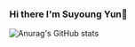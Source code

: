 ### Hi there I'm Suyoung Yun👋

<!--
**Suyoung225/Suyoung225** is a ✨ _special_ ✨ repository because its `README.md` (this file) appears on your GitHub profile.

Here are some ideas to get you started:

- 🔭 I’m currently working on ...
- 🌱 I’m currently learning 
- 👯 I’m looking to collaborate on ...
- 🤔 I’m looking for help with ...
- 💬 Ask me about ...
- 📫 How to reach me: ...
- 😄 Pronouns: ...

-->


![Anurag's GitHub stats](https://github-readme-stats.vercel.app/api?username=Suyoung225&show_icons=true&theme=radical)

<!--
## Tech Stacks
<img src ="https://img.shields.io/badge/Spring Boot-6DB33F?style=flat-square&logo=Spring Boot&logoColor=white"/></a>
<img src ="https://img.shields.io/badge/MySQL-4479A1?style=flat-square&logo=MySQL&logoColor=white"/></a>
<img src ="https://img.shields.io/badge/Amazon AWS-232F3E?style=flat-square&logo=Amazon AWS&logoColor=white"/></a>
<img src ="https://img.shields.io/badge/Docker-2496ED?style=flat-square&logo=Docker&logoColor=white"/></a>

<img src ="https://img.shields.io/badge/Thymeleaf-005F0F?style=flat-square&logo=Thymeleaf&logoColor=white"/></a>
<img src ="https://img.shields.io/badge/Redis-DC382D?style=flat-square&logo=Redis&logoColor=white"/></a> 

<img src ="https://img.shields.io/badge/Flask-000000?style=flat-square&logo=Flask&logoColor=white"/></a>
<img src ="https://img.shields.io/badge/R-276DC3?style=flat-square&logo=R&logoColor=white"/></a>
<img src ="https://img.shields.io/badge/Python-3776AB?style=flat-square&logo=Python&logoColor=white"/></a> 

<img src ="https://img.shields.io/badge/C-A8B9CC?style=flat-square&logo=C&logoColor=white"/></a>
<img src ="https://img.shields.io/badge/C++-00599C?style=flat-square&logo=C++&logoColor=white"/></a>
<img src ="https://img.shields.io/badge/C Sharp-239120?style=flat-square&logo=C#&logoColor=white"/></a> 


<img src ="https://img.shields.io/badge/JavaScript-F7DF1E?style=flat-square&logo=JavaScript&logoColor=white"/></a>
<img src ="https://img.shields.io/badge/HTML5-E34F26?style=flat-square&logo=HTML5&logoColor=white"/></a>
<img src ="https://img.shields.io/badge/CSS3-1572B6?style=flat-square&logo=CSS3&logoColor=white"/></a>


## My Blog
<a href="[url]"><img src="https://img.shields.io/badge/Daily Dev-000000?style=flat-square&logo=Tistory&logoColor=white&link=[[https://dev-daybyday.tistory.com](https://dev-daybyday.tistory.com/)]"/></a>

-->

